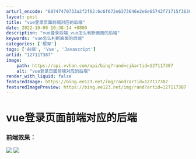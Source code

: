 ```yaml
---
arturl_encode: "68747470733a2f2f62:6c6f672e6373646e2e6e65742f71715f36303535353935372f:61727469636c652f64657461696c732f313237313137333837"
layout: post
title: "vue登录页面前端对应的后端"
date: 2022-10-08 10:38:14 +0800
description: "vue登录后端_vue怎么判断画面的后端"
keywords: "vue怎么判断画面的后端"
categories: ['框架']
tags: ['前端', 'Vue', 'Javascript']
artid: "127117387"
image:
    path: https://api.vvhan.com/api/bing?rand=sj&artid=127117387
    alt: "vue登录页面前端对应的后端"
render_with_liquid: false
featuredImage: https://bing.ee123.net/img/rand?artid=127117387
featuredImagePreview: https://bing.ee123.net/img/rand?artid=127117387
---
```


# vue登录页面前端对应的后端

### 前端效果：

![](https://i-blog.csdnimg.cn/blog_migrate/5ec40f1ce30eaf734dd55e6e4e73b7d0.png)
![](https://i-blog.csdnimg.cn/blog_migrate/33d2142636473c6e37bc596f2abceec9.png)